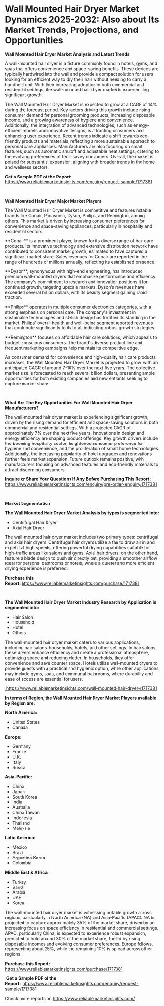 <p><h1>Wall Mounted Hair Dryer Market Dynamics 2025-2032: Also about Its Market Trends, Projections, and Opportunities</h1></p><p><strong>Wall Mounted Hair Dryer Market Analysis and Latest Trends</strong></p>
<p><p>A wall-mounted hair dryer is a fixture commonly found in hotels, gyms, and spas that offers convenience and space-saving benefits. These devices are typically hardwired into the wall and provide a compact solution for users looking for an efficient way to dry their hair without needing to carry a handheld unit. With their increasing adoption in both commercial and residential settings, the wall-mounted hair dryer market is experiencing significant growth.</p><p>The Wall Mounted Hair Dryer Market is expected to grow at a CAGR of 14% during the forecast period. Key factors driving this growth include rising consumer demand for personal grooming products, increasing disposable income, and a growing awareness of hygiene and convenience. Additionally, the integration of advanced technologies, such as energy-efficient models and innovative designs, is attracting consumers and enhancing user experience. Recent trends indicate a shift towards eco-friendly products and materials, reflecting a more sustainable approach to personal care appliances. Manufacturers are also focusing on smart features, such as automatic shutoff and adjustable heat settings, catering to the evolving preferences of tech-savvy consumers. Overall, the market is poised for substantial expansion, aligning with broader trends in the home and wellness sectors.</p></p>
<p><strong>Get a Sample PDF of the Report:&nbsp;</strong> <a href="https://www.reliablemarketinsights.com/enquiry/request-sample/1717381?utm_campaign=2136&utm_medium=2&utm_source=Github&utm_content=ia&utm_term=06022025&utm_id=wall-mounted-hair-dryer">https://www.reliablemarketinsights.com/enquiry/request-sample/1717381</a></p>
<p>&nbsp;</p>
<p><strong>Wall Mounted Hair Dryer Major Market Players</strong></p>
<p><p>The Wall Mounted Hair Dryer Market is competitive and features notable brands like Conair, Panasonic, Dyson, Philips, and Remington, among others. This market is driven by increasing consumer preferences for convenience and space-saving appliances, particularly in hospitality and residential sectors.</p><p>**Conair** is a prominent player, known for its diverse range of hair care products. Its innovative technology and extensive distribution network have contributed to consistent market growth, estimated to have captured a significant market share. Sales revenues for Conair are reported in the range of hundreds of millions annually, reflecting its established presence.</p><p>**Dyson**, synonymous with high-end engineering, has introduced premium wall-mounted dryers that emphasize performance and efficiency. The company's commitment to research and innovation positions it for continued growth, targeting upscale markets. Dyson’s revenues have exceeded several billion dollars, with its beauty segment gaining rapid traction.</p><p>**Philips** operates in multiple consumer electronics categories, with a strong emphasis on personal care. The company's investment in sustainable technologies and stylish design has fortified its standing in the market. Philips' overall health and well-being segment reported revenues that contribute significantly to its total, indicating robust growth strategies.</p><p>**Remington** focuses on affordable hair care solutions, which appeals to budget-conscious consumers. The brand's diverse product line and frequent marketing campaigns help maintain its competitive edge.</p><p>As consumer demand for convenience and high-quality hair care products increases, the Wall Mounted Hair Dryer Market is projected to grow, with an anticipated CAGR of around 7-10% over the next five years. The collective market size is forecasted to reach several billion dollars, presenting ample opportunities for both existing companies and new entrants seeking to capture market share.</p></p>
<p>&nbsp;</p>
<p><strong>What Are The Key Opportunities For Wall Mounted Hair Dryer Manufacturers?</strong></p>
<p><p>The wall-mounted hair dryer market is experiencing significant growth, driven by the rising demand for efficient and space-saving solutions in both commercial and residential settings. With a projected CAGR of approximately 7% over the next five years, innovations in design and energy efficiency are shaping product offerings. Key growth drivers include the booming hospitality sector, heightened consumer preference for hygiene and convenience, and the proliferation of smart home technologies. Additionally, the increasing popularity of hotel upgrades and renovations further fuels market expansion. Future outlook remains positive, with manufacturers focusing on advanced features and eco-friendly materials to attract discerning consumers.</p></p>
<p><strong>Inquire or Share Your Questions If Any Before Purchasing This Report:</strong> <a href="https://www.reliablemarketinsights.com/enquiry/pre-order-enquiry/1717381?utm_campaign=2136&utm_medium=2&utm_source=Github&utm_content=ia&utm_term=06022025&utm_id=wall-mounted-hair-dryer">https://www.reliablemarketinsights.com/enquiry/pre-order-enquiry/1717381</a></p>
<p>&nbsp;</p>
<p><strong>Market Segmentation</strong></p>
<p><strong>The Wall Mounted Hair Dryer Market Analysis by types is segmented into:</strong></p>
<p><ul><li>Centrifugal Hair Dryer</li><li>Axial Hair Dryer</li></ul></p>
<p><p>The wall-mounted hair dryer market includes two primary types: centrifugal and axial hair dryers. Centrifugal hair dryers utilize a fan to draw air in and expel it at high speeds, offering powerful drying capabilities suitable for high-traffic areas like salons and gyms. Axial hair dryers, on the other hand, feature a blade design to push air directly out, providing a smoother airflow ideal for personal bathrooms or hotels, where a quieter and more efficient drying experience is preferred.</p></p>
<p><strong>Purchase this Report:&nbsp;</strong><a href="https://www.reliablemarketinsights.com/purchase/1717381?utm_campaign=2136&utm_medium=2&utm_source=Github&utm_content=ia&utm_term=06022025&utm_id=wall-mounted-hair-dryer">https://www.reliablemarketinsights.com/purchase/1717381</a></p>
<p>&nbsp;</p>
<p><strong>The Wall Mounted Hair Dryer Market Industry Research by Application is segmented into:</strong></p>
<p><ul><li>Hair Salon</li><li>Household</li><li>Hotel</li><li>Others</li></ul></p>
<p><p>The wall-mounted hair dryer market caters to various applications, including hair salons, households, hotels, and other settings. In hair salons, these dryers enhance efficiency and create a professional atmosphere, optimizing space and reducing clutter. In households, they offer convenience and save counter space. Hotels utilize wall-mounted dryers to provide guests with a practical and hygienic option, while other applications may include gyms, spas, and communal bathrooms, where durability and ease of access are essential for users.</p></p>
<p><a href="https://www.reliablemarketinsights.com/wall-mounted-hair-dryer-r1717381?utm_campaign=2136&utm_medium=2&utm_source=Github&utm_content=ia&utm_term=06022025&utm_id=wall-mounted-hair-dryer">&nbsp;https://www.reliablemarketinsights.com/wall-mounted-hair-dryer-r1717381</a></p>
<p><strong>In terms of Region, the Wall Mounted Hair Dryer Market Players available by Region are:</strong></p>
<p>
    <p> <strong> North America: </strong>
        <ul>
            <li>United States</li>
            <li>Canada</li>
        </ul>
        </p> 
    <p> <strong> Europe: </strong>
        <ul>
            <li>Germany</li>
            <li>France</li>
            <li>U.K.</li>
            <li>Italy</li>
            <li>Russia</li>
        </ul>
        </p> 
    <p> <strong> Asia-Pacific: </strong>
        <ul>
            <li>China</li>
            <li>Japan</li>
            <li>South Korea</li>
            <li>India</li>
            <li>Australia</li>
            <li>China Taiwan</li>
            <li>Indonesia</li>
            <li>Thailand</li>
            <li>Malaysia</li>
        </ul>
        </p> 
    <p> <strong> Latin America: </strong>
        <ul>
            <li>Mexico</li>
            <li>Brazil</li>
            <li>Argentina Korea</li>
            <li>Colombia</li>
        </ul>
        </p> 
    <p> <strong> Middle East & Africa: </strong>
        <ul>
            <li>Turkey</li>
            <li>Saudi</li>
            <li>Arabia</li>
            <li>UAE</li>
            <li>Korea</li>
        </ul>
    </p>
    </p>
<p><p>The wall-mounted hair dryer market is witnessing notable growth across regions, particularly in North America (NA) and Asia-Pacific (APAC). NA is projected to capture approximately 35% of the market share, driven by an increasing focus on space efficiency in residential and commercial settings. APAC, particularly China, is expected to experience robust expansion, predicted to hold around 30% of the market share, fueled by rising disposable incomes and evolving consumer preferences. Europe follows, representing about 25%, while the remaining 10% is spread across other regions.</p></p>
<p><strong>Purchase this Report: </strong><a href="https://www.reliablemarketinsights.com/purchase/1717381?utm_campaign=2136&utm_medium=2&utm_source=Github&utm_content=ia&utm_term=06022025&utm_id=wall-mounted-hair-dryer">https://www.reliablemarketinsights.com/purchase/1717381</a></p>
<p>&nbsp;<strong>Get a Sample PDF of the Report:&nbsp;&nbsp;</strong><a href="https://www.reliablemarketinsights.com/enquiry/request-sample/1717381?utm_campaign=2136&utm_medium=2&utm_source=Github&utm_content=ia&utm_term=06022025&utm_id=wall-mounted-hair-dryer">https://www.reliablemarketinsights.com/enquiry/request-sample/1717381</a></p>
<p><strong></strong></p>
<p>Check more reports on <a href="https://www.reliablemarketinsights.com/?utm_campaign=2136&utm_medium=2&utm_source=Github&utm_content=ia&utm_term=06022025&utm_id=wall-mounted-hair-dryer">https://www.reliablemarketinsights.com/</a></p>